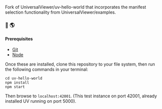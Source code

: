 Fork of UniversalViewer/uv-hello-world that incorporates the manifest selection functionality from UniversalViewer/examples.

### 👋 🌎

#### Prerequisites

- [Git](https://git-scm.com/)
- [Node](https://nodejs.org/)

Once these are installed, clone this repository to your file system, then run the following commands in your terminal:

```
cd uv-hello-world
npm install
npm start
```

Then browse to `localhost:42001`. (This test instance on port 42001, already installed UV running on port 5000).
